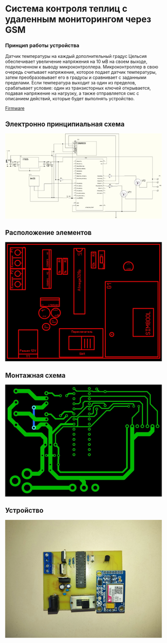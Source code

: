 # Система контроля теплиц с удаленным мониторингом через GSM

### **Принцип работы устройства**

Датчик температуры на каждый дополнительный градус Цельсия обеспечивает увеличение напряжения на 10 мВ на своем выходе, подключенном к выводу микроконтроллера. Микроконтроллер в свою очередь считывает напряжение, которое подает датчик температуры, затем преобразовывает его в градусы и сравнивает с заданными пределами. Если температура выходит за один из пределов, срабатывает условие: один из транзисторных ключей открывается, подавая напряжение на нагрузку, а также отправляется смс с описанием действий, которые будет выполнять устройство.


[Firmware](./firmware.ino)

## Электронно принципиальная схема

![](Electronic%20Circuit%20Diagram.jpg)

## Расположение элементов

![](Layout%20of%20the%20elements.jpg)

## Монтажная схема

![](Wiring%20diagram.jpg)

## Устройство

![](Device.jpg)